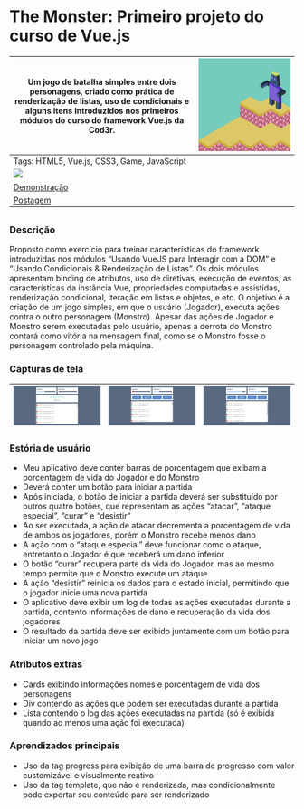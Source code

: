 # The Monster: Primeiro projeto do curso de Vue.js

| Um jogo de batalha simples entre dois personagens, criado como prática de renderização de listas, uso de condicionais e alguns itens introduzidos nos primeiros módulos do curso do framework Vue.js da Cod3r. | <img width="100%" src="https://raw.githubusercontent.com/italopolazzi/italopolazzi.github.io/master/img/monster/thumbnail.webp?token=AE7YBAEE46XT7O54DSFYUQS7FY2P2" alt=""> |
|-|-|
| Tags: HTML5, Vue.js, CSS3, Game, JavaScript                                 |
| <img src="https://img.shields.io/badge/status-conclu%C3%ADdo-green"/> |
|    [Demonstração](https://portfolio-polazzi-projects-1.web.app/) |
|    [Postagem](https://italopolazzi.github.io/projects/monster/) |


## 

### Descrição

Proposto como exercício para treinar características do framework introduzidas nos módulos “Usando VueJS para Interagir com a DOM” e “Usando Condicionais & Renderização de Listas”. Os dois módulos apresentam binding de atributos, uso de diretivas, execução de eventos, as características da instância Vue, propriedades computadas e assistidas, renderização condicional, iteração em listas e objetos, e etc. O objetivo é a criação de um jogo simples, em que o usuário (Jogador), executa ações contra o outro personagem (Monstro). Apesar das ações de Jogador e Monstro serem executadas pelo usuário, apenas a derrota do Monstro contará como vitória na mensagem final, como se o Monstro fosse o personagem controlado pela máquina.

### Capturas de tela

| <img src="https://raw.githubusercontent.com/italopolazzi/italopolazzi.github.io/master/img/monster/screenshots/monster-_1_.webp?token=AE7YBAHPXM4T26OBBELDT327FYXJC" alt=""> | <img src="https://raw.githubusercontent.com/italopolazzi/italopolazzi.github.io/master/img/monster/screenshots/monster-_2_.webp?token=AE7YBAH4RUCRWKC6566JN227FYXMW" alt=""> | <img src="https://raw.githubusercontent.com/italopolazzi/italopolazzi.github.io/master/img/monster/screenshots/monster-_3_.webp?token=AE7YBAFVVQPW4VA357JQH327FYXOE" alt=""> |
|-----------------------------------------------------------------------------------------------------------------------------------------------------------------------------------|:---------------------------------------------------------------------------------------------------------------------------------------------------------------------------------:|-----------------------------------------------------------------------------------------------------------------------------------------------------------------------------------|

### Estória de usuário

* Meu aplicativo deve conter barras de porcentagem que exibam a porcentagem de vida do Jogador e do Monstro
* Deverá conter um botão para iniciar a partida
* Após iniciada, o botão de iniciar a partida deverá ser substituído por outros quatro botões, que representam as ações “atacar”, “ataque especial”, “curar” e “desistir”
* Ao ser executada, a ação de atacar decrementa a porcentagem de vida de ambos os jogadores, porém o Monstro recebe menos dano
* A ação com o “ataque especial” deve funcionar como o ataque, entretanto o Jogador é que receberá um dano inferior
* O botão “curar” recupera parte da vida do Jogador, mas ao mesmo tempo permite que o Monstro execute um ataque
* A ação “desistir” reinicia os dados para o estado inicial, permitindo que o jogador inicie uma nova partida
* O aplicativo deve exibir um log de todas as ações executadas durante a partida, contento informações de dano e recuperação da vida dos jogadores
* O resultado da partida deve ser exibido juntamente com um botão para iniciar um novo jogo

### Atributos extras

* Cards exibindo informações nomes e porcentagem de vida dos personagens
* Div contendo as ações que podem ser executadas durante a partida
* Lista contendo o log das ações executadas na partida (só é exibida quando ao menos uma ação foi executada)


### Aprendizados principais

* Uso da tag progress para exibição de uma barra de progresso com valor customizável e visualmente reativo
* Uso da tag template, que não é renderizada, mas condicionalmente pode exportar seu conteúdo para ser renderizado
